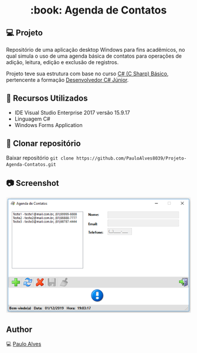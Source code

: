 <h1 align="center">:book: Agenda de Contatos</h1>

## :computer: Projeto
Repositório de uma aplicação desktop Windows para fins acadêmicos, no qual simula o uso de uma agenda básica de contatos para operações de 
adição, leitura, edição e exclusão de registros.  

Projeto teve sua estrutura com base no curso [C# (C Sharp) Básico](https://www.treinaweb.com.br/curso/csharp-basico), 
pertencente a formação [Desenvolvedor C# Júnior](https://www.treinaweb.com.br/formacao/desenvolvedor-c-junior).

## :wrench: Recursos Utilizados
- IDE Visual Studio Enterprise 2017 versão 15.9.17
- Linguagem C#
- Windows Forms Application

## :floppy_disk: Clonar repositório
Baixar repositório ```git clone https://github.com/PauloAlves8039/Projeto-Agenda-Contatos.git```

## :camera: Screenshot
![screenshot](https://github.com/PauloAlves8039/Projeto-Agenda-Contatos/blob/master/AgendaContatos/Resources/screenshot.png)

## Author
:computer: [Paulo Alves](https://github.com/PauloAlves8039)

